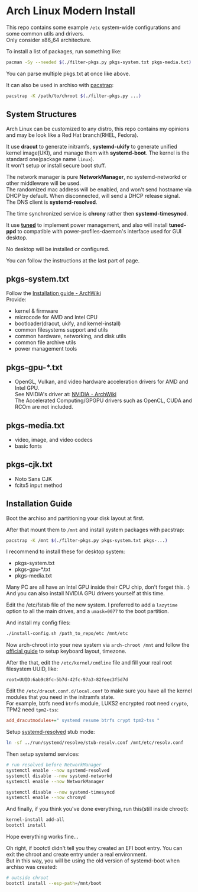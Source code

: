 # Arch Linux Modern Install

This repo contains some example `/etc` system-wide configurations and some common utils and drivers.\
Only consider x86_64 architecture.

To install a list of packages, run something like:

```bash
pacman -Sy --needed $(./filter-pkgs.py pkgs-system.txt pkgs-media.txt)
```

You can parse multiple pkgs.txt at once like above.

It can also be used in archiso with [pacstrap](https://wiki.archlinux.org/title/Pacstrap):

```bash
pacstrap -K /path/to/chroot $(./filter-pkgs.py ...)
```

## System Structures

Arch Linux can be customized to any distro, this repo contains my opinions and may be look like a Red Hat branch(RHEL, Fedora).

It use **dracut** to generate initramfs, **systemd-ukify** to generate unified kernel image(UKI), and manage them with **systemd-boot**. The kernel is the standard one(package name `linux`).\
It won't setup or install secure boot stuff.

The network manager is pure **NetworkManager**, no systemd-networkd or other middleware will be used.\
The randomized mac address will be enabled, and won't send hostname via DHCP by default. When disconnected, will send a DHCP release signal.\
The DNS client is **systemd-resolved**.

The time synchronized service is **chrony** rather then **systemd-timesyncd**.

It use [**tuned**](https://wiki.archlinux.org/title/TuneD) to implement power management, and also will install **tuned-ppd** to compatible with power-profiles-daemon's interface used for GUI desktop.

No desktop will be installed or configured.

You can follow the instructions at the last part of page.

## pkgs-system.txt

Follow the [Installation guide - ArchWiki](https://wiki.archlinux.org/title/Installation_guide)\
Provide:

- kernel & firmware
- microcode for AMD and Intel CPU
- bootloader(dracut, ukify, and kernel-install)
- common filesystems support and utils
- common hardware, networking, and disk utils
- common file archive utils
- power management tools

## pkgs-gpu-*.txt

- OpenGL, Vulkan, and video hardware acceleration drivers for AMD and Intel GPU.\
  See NVIDIA's driver at: [NVIDIA - ArchWiki](https://wiki.archlinux.org/title/NVIDIA)\
  The Accelerated Computing/GPGPU drivers such as OpenCL, CUDA and RCOm are not included.

## pkgs-media.txt

- video, image, and video codecs
- basic fonts

## pkgs-cjk.txt

- Noto Sans CJK
- fcitx5 input method

## Installation Guide

Boot the archiso and partitioning your disk layout at first.

After that mount them to `/mnt` and install system packages with pacstrap:

```bash
pacstrap -K /mnt $(./filter-pkgs.py pkgs-system.txt pkgs-...)
```

I recommend to install these for desktop system:

- pkgs-system.txt
- pkgs-gpu-*.txt
- pkgs-media.txt

Many PC are all have an Intel GPU inside their CPU chip, don't forget this. :)\
And you can also install NVIDIA GPU drivers yourself at this time.

Edit the /etc/fstab file of the new system. I preferred to add a `lazytime` option to all the main drives, and a `umask=0077` to the boot partition.

And install my config files:

```bash
./install-config.sh /path_to_repo/etc /mnt/etc
```

Now arch-chroot into your new system via `arch-chroot /mnt` and follow the [official guide](https://wiki.archlinux.org/title/Installation_guide) to setup keyboard layout, timezone.

After the that, edit the `/etc/kernel/cmdline` file and fill your real root filesystem UUID, like:

```text
root=UUID:6ab9c8fc-5b7d-42fc-97a3-82feec3f5d7d
```

Edit the `/etc/dracut.conf.d/local.conf` to make sure you have all the kernel modules that you need in the initramfs state.\
For example, btrfs need `btrfs` module, LUKS2 encrypted root need `crypto`, TPM2 need `tpm2-tss`:

```ini
add_dracutmodules+=" systemd resume btrfs crypt tpm2-tss "
```

Setup [systemd-resolved](https://wiki.archlinux.org/title/Systemd-resolved) stub mode:

```bash
ln -sf ../run/systemd/resolve/stub-resolv.conf /mnt/etc/resolv.conf
```

Then setup systemd services:

```bash
# run resolved before NetworkManager
systemctl enable --now systemd-resolved
systemctl disable --now systemd-networkd
systemctl enable --now NetworkManager

systemctl disable --now systemd-timesyncd
systemctl enable --now chronyd
```

And finally, if you think you've done everything, run this(still inside chroot):

```bash
kernel-install add-all
bootctl install
```

Hope everything works fine...

Oh right, if bootctl didn't tell you they created an EFI boot entry. You can exit the chroot and create entry under a real environment.\
But in this way, you will be using the old version of systemd-boot when archiso was created:

```bash
# outside chroot
bootctl install --esp-path=/mnt/boot
```
